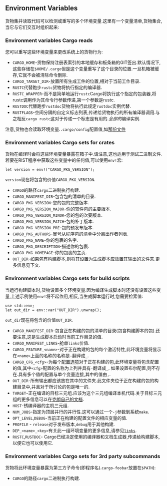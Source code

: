 ## Environment Variables

货物集并读取代码可以检测或重写的多个环境变量.这里有一个变量清单,货物集合,当它与它们交互时组织起来:

### Environment variables Cargo reads

您可以重写这些环境变量来更改系统上的货物行为:

-   `CARGO_HOME`-货物保持注册表索引的本地缓存和板条箱的GIT签出.默认情况下,这些存储在`$HOME/.cargo`但是这个变量重写了这个目录的位置.一旦机箱被缓存,它就不会被清除命令删除.
-   `CARGO_TARGET_DIR`-放置所有生成工件的位置,相对于当前工作目录.
-   `RUSTC`代替跑步`rustc`货物将执行指定的编译器.
-   `RUSTC_WRAPPER`-而不是简单地运行`rustc`Cargo将执行这个指定的包装器,将rustc调用作为其命令行参数传递,第一个参数是rustc.
-   `RUSTDOC`代替跑步`rustdoc`货物将执行此规定`rustdoc`实例代替.
-   `RUSTFLAGS`-空间分隔的自定义标志列表,传递给货物执行的所有编译器调用.与之相反`cargo rustc`这对于传递一个标志是有用的.*全部的*编译实例.

注意,货物也会读取环境变量.`.cargo/config`配置值,如[那份文件][config-env]

[config-env]: 03-03-config.html#environment-variables

### Environment variables Cargo sets for crates

货物在编译时会将这些环境变量暴露在箱子中.请注意,这也适用于测试二进制文件.若要在RIST程序中获取这些变量中的任何值,可以使用`env!`宏:

```
let version = env!("CARGO_PKG_VERSION");
```

`version`现在将包含的价值`CARGO_PKG_VERSION`.

-   `CARGO`的路径`cargo`二进制执行构建.
-   `CARGO_MANIFEST_DIR`-包含包的清单的目录.
-   `CARGO_PKG_VERSION`-您的包的完整版本.
-   `CARGO_PKG_VERSION_MAJOR`-你的软件包的主要版本.
-   `CARGO_PKG_VERSION_MINOR`-您的包的次要版本.
-   `CARGO_PKG_VERSION_PATCH`-包的补丁版本.
-   `CARGO_PKG_VERSION_PRE`-包的预发布版本.
-   `CARGO_PKG_AUTHORS`-冒号从程序包的清单中分离出作者列表.
-   `CARGO_PKG_NAME`-你的包裹的名字.
-   `CARGO_PKG_DESCRIPTION`-描述你的包裹.
-   `CARGO_PKG_HOMEPAGE`-你的包裹的主页.
-   `OUT_DIR`-如果包有构建脚本,则将其设置为生成脚本应放置其输出的文件夹.更多信息见下文.

### Environment variables Cargo sets for build scripts

当运行构建脚本时,货物设置多个环境变量.因为编译生成脚本时还没有设置这些变量,上述示例使用`env!`将不起作用,相反,当生成脚本运行时,您需要检索值:

```
use std::env;
let out_dir = env::var("OUT_DIR").unwrap();
```

`out_dir`现在将包含的价值`OUT_DIR`.

-   `CARGO_MANIFEST_DIR`-包含正在构建的包的清单的目录(包含构建脚本的包).还要注意,这是生成脚本启动时当前工作目录的值.
-   `CARGO_MANIFEST_LINKS`-舱单`links`价值.
-   `CARGO_FEATURE_<name>`-对于正在构建的包的每个激活特性,此环境变量将显示在`<name>`上面的名称的名称是`-`翻译成`_`.
-   `CARGO_CFG_<cfg>`-为每个[配置选项][configuration]对于正在构建的包,此环境变量将包含配置的值,其中`<cfg>`配置的名称为上列并具有`-`翻译成`_`.                     如果设置布尔配置,则不存在.具有多个值的配置与单个变量连接,其中的值由`,`.
-   `OUT_DIR`-所有输出都应该放在其中的文件夹.此文件夹位于正在构建的包的构建目录中,并且对于所讨论的包是唯一的.
-   `TARGET`-正在编译的目标三元组.应该为这个三元组编译本机代码.关于目标三元组的更多信息可以在[克朗自己的文档][clang].
-   `HOST`-锈编译器的主机三元组.
-   `NUM_JOBS`-指定为顶层并行的并行性.这可以通过一个`-j`参数到系统`make`.
-   `OPT_LEVEL`,`DEBUG`-当前正在构建的配置文件的相应变量的值.
-   `PROFILE` - `release`对于发布版本,`debug`用于其他构建.
-   `DEP_<name>_<key>`有关此一组环境变量的更多信息,请参见[`links`][links].
-   `RUSTC`,`RUSTDOC`- Cargo已经决定使用的编译器和文档生成器,传递给构建脚本,以便它也可以使用它.

[links]: 03-05-build-scripts.html#the-links-manifest-key

[profile]: 03-02-manifest.html#the-profile-sections

[configuration]: https://doc.rust-lang.org/reference/attributes.html#conditional-compilation

[clang]: http://clang.llvm.org/docs/CrossCompilation.html#target-triple

### Environment variables Cargo sets for 3rd party subcommands

货物将此环境变量暴露为第三方子命令(即程序名).`cargo-foobar`放置在`$PATH`):

-   `CARGO`的路径`cargo`二进制执行构建.
